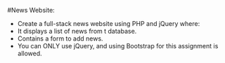 #News Website:

- Create a full-stack news website using PHP and jQuery where:
- It displays a list of news from t database.
- Contains a form to add news.
- You can ONLY use jQuery, and using Bootstrap for this assignment is allowed.
